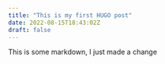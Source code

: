```yaml
---
title: "This is my first HUGO post"
date: 2022-08-15T18:43:02Z
draft: false
---
```


This is some markdown, I just made a change